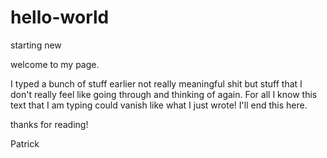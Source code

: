 # hello-world
starting new


welcome to my page.


I typed a bunch of stuff earlier not really meaningful shit but stuff that I don't
really feel like going through and thinking of again. For all I know this text
that I am typing could vanish like what I just wrote! I'll end this here.

thanks for reading!

Patrick
